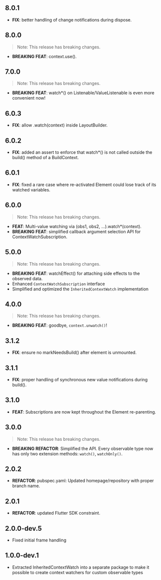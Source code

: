 ## 8.0.1

 - **FIX**: better handling of change notifications during dispose.

## 8.0.0

> Note: This release has breaking changes.

 - **BREAKING** **FEAT**: context.use().

## 7.0.0

> Note: This release has breaking changes.

 - **BREAKING** **FEAT**: watch*() on Listenable/ValueListenable is even more convenient now!

## 6.0.3

 - **FIX**: allow .watch(context) inside LayoutBuilder.

## 6.0.2

 - **FIX**: added an assert to enforce that watch*() is not called outside the build() method of a BuildContext.

## 6.0.1

 - **FIX**: fixed a rare case where re-activated Element could lose track of its watched variables.

## 6.0.0

> Note: This release has breaking changes.

 - **FEAT**: Multi-value watching via (obs1, obs2, ...).watch*(context).
 - **BREAKING** **FEAT**: simplified callback argument selection API for ContextWatchSubscription.

## 5.0.0

> Note: This release has breaking changes.

 - **BREAKING** **FEAT**: watchEffect() for attaching side effects to the observed data.
 - Enhanced `ContextWatchSubscription` interface
 - Simplified and optimized the `InheritedContextWatch` implementation

## 4.0.0

> Note: This release has breaking changes.

 - **BREAKING** **FEAT**: goodbye, `context.unwatch()`!

## 3.1.2

 - **FIX**: ensure no markNeedsBuild() after element is unmounted.

## 3.1.1

 - **FIX**: proper handling of synchronous new value notifications during build().

## 3.1.0

 - **FEAT**: Subscriptions are now kept throughout the Element re-parenting.

## 3.0.0

> Note: This release has breaking changes.

 - **BREAKING** **REFACTOR**: Simplified the API. Every observable type now has only two extension methods: `watch()`, `watchOnly()`.

## 2.0.2

 - **REFACTOR**: pubspec.yaml: Updated homepage/repository with proper branch name.

## 2.0.1

 - **REFACTOR**: updated Flutter SDK constraint.

## 2.0.0-dev.5

 - Fixed initial frame handling

## 1.0.0-dev.1

- Extracted InheritedContextWatch into a separate package to make it possible to create context watchers for custom observable types
